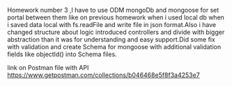 Homework number 3 ,I have to use ODM mongoDb and mongoose for set portal between them like on previous homework when i used local db when i saved data local with fs.readFile and write file in json format.Also i have changed structure about logic introduced controllers and divide with bigger abstraction than it was for understanding and easy support.Did some fix with validation and create Schema for mongoose with additional validation fields like objectId() into Schema files.

link on Postman file with API https://www.getpostman.com/collections/b046468e5f8f3a4253e7
